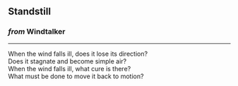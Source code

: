 
## Standstill

### *from* **Windtalker**

---

When the wind falls ill, does it lose its direction? \
Does it stagnate and become simple air? \
When the wind falls ill, what cure is there? \
What must be done to move it back to motion?